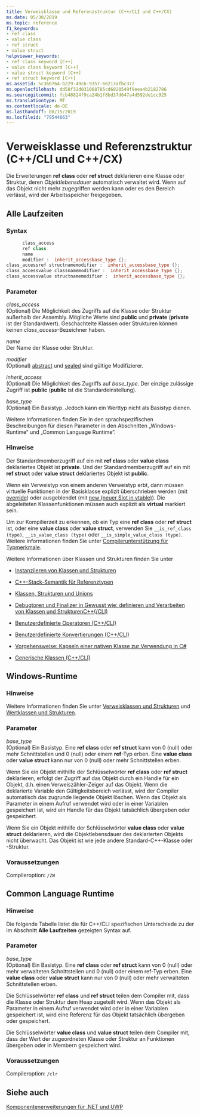 ```yaml
---
title: Verweisklasse und Referenzstruktur (C++/CLI und C++/CX)
ms.date: 05/30/2019
ms.topic: reference
f1_keywords:
- ref class
- value class
- ref struct
- value struct
helpviewer_keywords:
- ref class keyword [C++]
- value class keyword [C++]
- value struct keyword [C++]
- ref struct keyword [C++]
ms.assetid: 5c360764-b229-49c6-9357-66213afbc372
ms.openlocfilehash: dd58f32d031068785cd6020549f9eea4b2182786
ms.sourcegitcommit: fcb48824f9ca24b1f8bd37d647a4d592de1cc925
ms.translationtype: MT
ms.contentlocale: de-DE
ms.lasthandoff: 08/15/2019
ms.locfileid: "79544663"
---
```

# <a name="ref-class-and-ref-struct--ccli-and-ccx"></a>Verweisklasse und Referenzstruktur (C++/CLI und C++/CX)

Die Erweiterungen **ref class** oder **ref struct** deklarieren eine Klasse oder Struktur, deren *Objektlebensdauer* automatisch verwaltet wird. Wenn auf das Objekt nicht mehr zugegriffen werden kann oder es den Bereich verlässt, wird der Arbeitsspeicher freigegeben.

## <a name="all-runtimes"></a>Alle Laufzeiten

### <a name="syntax"></a>Syntax

```cpp
      class_access
      ref class
      name
      modifier :  inherit_accessbase_type {};
class_accessref structnamemodifier :  inherit_accessbase_type {};
class_accessvalue classnamemodifier :  inherit_accessbase_type {};
class_accessvalue structnamemodifier :  inherit_accessbase_type {};
```

### <a name="parameters"></a>Parameter

*class_access*<br/>
(Optional) Die Möglichkeit des Zugriffs auf die Klasse oder Struktur außerhalb der Assembly. Mögliche Werte sind **public** und **private** (**private** ist der Standardwert). Geschachtelte Klassen oder Strukturen können keinen *class_access*-Bezeichner haben.

*name*<br/>
Der Name der Klasse oder Struktur.

*modifier*<br/>
(Optional) [abstract](abstract-cpp-component-extensions.md) und [sealed](sealed-cpp-component-extensions.md) sind gültige Modifizierer.

*inherit_access*<br/>
(Optional) Die Möglichkeit des Zugriffs auf *base_type*. Der einzige zulässige Zugriff ist **public** (**public** ist die Standardeinstellung).

*base_type*<br/>
(Optional) Ein Basistyp. Jedoch kann ein Werttyp nicht als Basistyp dienen.

Weitere Informationen finden Sie in den sprachspezifischen Beschreibungen für diesen Parameter in den Abschnitten „Windows-Runtime“ und „Common Language Runtime“.

### <a name="remarks"></a>Hinweise

Der Standardmemberzugriff auf ein mit **ref class** oder **value class** deklariertes Objekt ist **private**. Und der Standardmemberzugriff auf ein mit **ref struct** oder **value struct** deklariertes Objekt ist **public**.

Wenn ein Verweistyp von einem anderen Verweistyp erbt, dann müssen virtuelle Funktionen in der Basisklasse explizit überschrieben werden (mit [override](override-cpp-component-extensions.md)) oder ausgeblendet (mit [new (neuer Slot in vtable)](new-new-slot-in-vtable-cpp-component-extensions.md)). Die abgeleiteten Klassenfunktionen müssen auch explizit als **virtual** markiert sein.

Um zur Kompilierzeit zu erkennen, ob ein Typ eine **ref class** oder **ref struct** ist, oder eine **value class** oder **value struct**, verwenden Sie `__is_ref_class (type)`, `__is_value_class (type)` oder `__is_simple_value_class (type)`. Weitere Informationen finden Sie unter [Compilerunterstützung für Typmerkmale](compiler-support-for-type-traits-cpp-component-extensions.md).

Weitere Informationen über Klassen und Strukturen finden Sie unter

- [Instanziieren von Klassen und Strukturen](../dotnet/how-to-define-and-consume-classes-and-structs-cpp-cli.md)

- [C++-Stack-Semantik für Referenztypen](../dotnet/cpp-stack-semantics-for-reference-types.md)

- [Klassen, Strukturen und Unions](../cpp/classes-and-structs-cpp.md)

- [Debugtoren und Finalizer in Gewusst wie: definieren und Verarbeiten von Klassen und StrukturenC++(/CLI)](../dotnet/how-to-define-and-consume-classes-and-structs-cpp-cli.md#BKMK_Destructors_and_finalizers)

- [Benutzerdefinierte Operatoren (C++/CLI)](../dotnet/user-defined-operators-cpp-cli.md)

- [Benutzerdefinierte Konvertierungen (C++/CLI)](../dotnet/user-defined-conversions-cpp-cli.md)

- [Vorgehensweise: Kapseln einer nativen Klasse zur Verwendung in C#](../dotnet/how-to-wrap-native-class-for-use-by-csharp.md)

- [Generische Klassen (C++/CLI)](generic-classes-cpp-cli.md)

## <a name="windows-runtime"></a>Windows-Runtime

### <a name="remarks"></a>Hinweise

Weitere Informationen finden Sie unter [Verweisklassen und Strukturen](../cppcx/ref-classes-and-structs-c-cx.md) und [Wertklassen und Strukturen](../cppcx/value-classes-and-structs-c-cx.md).

### <a name="parameters"></a>Parameter

*base_type*<br/>
(Optional) Ein Basistyp. Eine **ref class** oder **ref struct** kann von 0 (null) oder mehr Schnittstellen und 0 (null) oder einem **ref**-Typ erben. Eine **value class** oder **value struct** kann nur von 0 (null) oder mehr Schnittstellen erben.

Wenn Sie ein Objekt mithilfe der Schlüsselwörter **ref class** oder **ref struct** deklarieren, erfolgt der Zugriff auf das Objekt durch ein Handle für ein Objekt, d.h. einen Verweiszähler-Zeiger auf das Objekt. Wenn die deklarierte Variable den Gültigkeitsbereich verlässt, wird der Compiler automatisch das zugrunde liegende Objekt löschen. Wenn das Objekt als Parameter in einem Aufruf verwendet wird oder in einer Variablen gespeichert ist, wird ein Handle für das Objekt tatsächlich übergeben oder gespeichert.

Wenn Sie ein Objekt mithilfe der Schlüsselwörter **value class** oder **value struct** deklarieren, wird die Objektlebensdauer des deklarierten Objekts nicht überwacht. Das Objekt ist wie jede andere Standard-C++-Klasse oder -Struktur.

### <a name="requirements"></a>Voraussetzungen

Compileroption: `/ZW`

## <a name="common-language-runtime"></a>Common Language Runtime

### <a name="remarks"></a>Hinweise

Die folgende Tabelle listet die für C++/CLI spezifischen Unterschiede zu der im Abschnitt **Alle Laufzeiten** gezeigten Syntax auf.

### <a name="parameters"></a>Parameter

*base_type*<br/>
(Optional) Ein Basistyp. Eine **ref class** oder **ref struct** kann von 0 (null) oder mehr verwalteten Schnittstellen und 0 (null) oder einem ref-Typ erben. Eine **value class** oder **value struct** kann nur von 0 (null) oder mehr verwalteten Schnittstellen erben.

Die Schlüsselwörter **ref class** und **ref struct** teilen dem Compiler mit, dass die Klasse oder Struktur dem Heap zugeteilt wird. Wenn das Objekt als Parameter in einem Aufruf verwendet wird oder in einer Variablen gespeichert ist, wird eine Referenz für das Objekt tatsächlich übergeben oder gespeichert.

Die Schlüsselwörter **value class** und **value struct** teilen dem Compiler mit, dass der Wert der zugeordneten Klasse oder Struktur an Funktionen übergeben oder in Membern gespeichert wird.

### <a name="requirements"></a>Voraussetzungen

Compileroption: `/clr`

## <a name="see-also"></a>Siehe auch

[Komponentenerweiterungen für .NET und UWP](component-extensions-for-runtime-platforms.md)